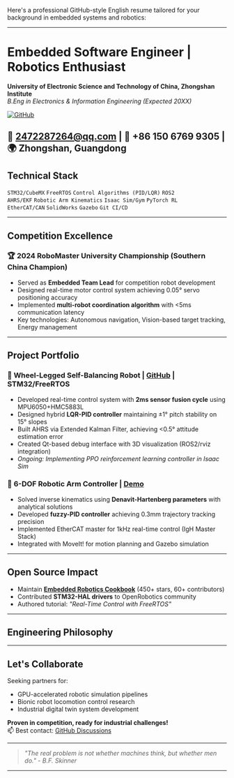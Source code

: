 Here's a professional GitHub-style English resume tailored for your background in embedded systems and robotics:

---

# **Embedded Software Engineer | Robotics Enthusiast**  
**University of Electronic Science and Technology of China, Zhongshan Institute**  
*B.Eng in Electronics & Information Engineering (Expected 20XX)*  

[![GitHub](https://img.shields.io/badge/GitHub-Profile-blue?logo=github)](https://github.com/sharkbeemaker) 

📧 2472287264@qq.com | 📱 +86 150 6769 9305 | 🌍 Zhongshan, Guangdong  
---


## **Technical Stack**  
`STM32/CubeMX` `FreeRTOS` `Control Algorithms (PID/LQR)` `ROS2`  
`AHRS/EKF` `Robotic Arm Kinematics` `Isaac Sim/Gym` `PyTorch RL`  
`EtherCAT/CAN` `SolidWorks` `Gazebo` `Git CI/CD`  

---

## **Competition Excellence**  
### 🏆 **2024 RoboMaster University Championship** (Southern China Champion)  
- Served as **Embedded Team Lead** for competition robot development  
- Designed real-time motor control system achieving 0.05° servo positioning accuracy  
- Implemented **multi-robot coordination algorithm** with <5ms communication latency  
- Key technologies: Autonomous navigation, Vision-based target tracking, Energy management  

---

## **Project Portfolio**  

### 🤖 **Wheel-Legged Self-Balancing Robot** | [GitHub](link) | **STM32/FreeRTOS**  
- Developed real-time control system with **2ms sensor fusion cycle** using MPU6050+HMC5883L  
- Designed hybrid **LQR-PID controller** maintaining ±1° pitch stability on 15° slopes  
- Built AHRS via Extended Kalman Filter, achieving <0.5° attitude estimation error  
- Created Qt-based debug interface with 3D visualization (ROS2/rviz integration)  
- *Ongoing: Implementing PPO reinforcement learning controller in Isaac Sim*

### 🦾 **6-DOF Robotic Arm Controller** | [Demo](link)  
- Solved inverse kinematics using **Denavit-Hartenberg parameters** with analytical solutions  
- Developed **fuzzy-PID controller** achieving 0.3mm trajectory tracking precision  
- Implemented EtherCAT master for 1kHz real-time control (IgH Master Stack)  
- Integrated with MoveIt! for motion planning and Gazebo simulation  

---

## **Open Source Impact**  
- Maintain [**Embedded Robotics Cookbook**](link) (450+ stars, 60+ contributors)  
- Contributed **STM32-HAL drivers** to OpenRobotics community  
- Authored tutorial: *"Real-Time Control with FreeRTOS"*  

---
## **Engineering Philosophy**  
---

## **Let's Collaborate**  
Seeking partners for:  
- GPU-accelerated robotic simulation pipelines  
- Bionic robot locomotion control research  
- Industrial digital twin system development  

**Proven in competition, ready for industrial challenges!**  
📫 Best contact: [GitHub Discussions](https://github.com/yourusername/repo/discussions)  

---

> *"The real problem is not whether machines think, but whether men do." - B.F. Skinner*  

--- 

